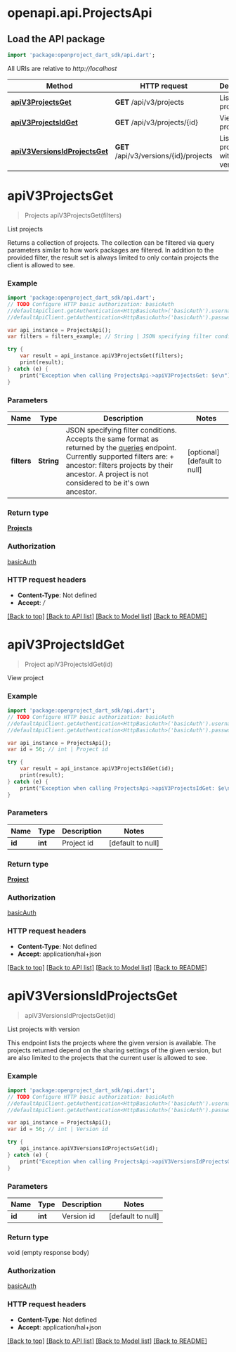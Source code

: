 # openapi.api.ProjectsApi

## Load the API package
```dart
import 'package:openproject_dart_sdk/api.dart';
```

All URIs are relative to *http://localhost*

Method | HTTP request | Description
------------- | ------------- | -------------
[**apiV3ProjectsGet**](ProjectsApi.md#apiV3ProjectsGet) | **GET** /api/v3/projects | List projects
[**apiV3ProjectsIdGet**](ProjectsApi.md#apiV3ProjectsIdGet) | **GET** /api/v3/projects/{id} | View project
[**apiV3VersionsIdProjectsGet**](ProjectsApi.md#apiV3VersionsIdProjectsGet) | **GET** /api/v3/versions/{id}/projects | List projects with version


# **apiV3ProjectsGet**
> Projects apiV3ProjectsGet(filters)

List projects

Returns a collection of projects. The collection can be filtered via query parameters similar to how work packages are filtered. In addition to the provided filter, the result set is always limited to only contain projects the client is allowed to see.

### Example 
```dart
import 'package:openproject_dart_sdk/api.dart';
// TODO Configure HTTP basic authorization: basicAuth
//defaultApiClient.getAuthentication<HttpBasicAuth>('basicAuth').username = 'YOUR_USERNAME'
//defaultApiClient.getAuthentication<HttpBasicAuth>('basicAuth').password = 'YOUR_PASSWORD';

var api_instance = ProjectsApi();
var filters = filters_example; // String | JSON specifying filter conditions. Accepts the same format as returned by the [queries](#queries) endpoint. Currently supported filters are:  + ancestor: filters projects by their ancestor. A project is not considered to be it's own ancestor.

try { 
    var result = api_instance.apiV3ProjectsGet(filters);
    print(result);
} catch (e) {
    print("Exception when calling ProjectsApi->apiV3ProjectsGet: $e\n");
}
```

### Parameters

Name | Type | Description  | Notes
------------- | ------------- | ------------- | -------------
 **filters** | **String**| JSON specifying filter conditions. Accepts the same format as returned by the [queries](#queries) endpoint. Currently supported filters are:  + ancestor: filters projects by their ancestor. A project is not considered to be it&#39;s own ancestor. | [optional] [default to null]

### Return type

[**Projects**](Projects.md)

### Authorization

[basicAuth](../README.md#basicAuth)

### HTTP request headers

 - **Content-Type**: Not defined
 - **Accept**: */*

[[Back to top]](#) [[Back to API list]](../README.md#documentation-for-api-endpoints) [[Back to Model list]](../README.md#documentation-for-models) [[Back to README]](../README.md)

# **apiV3ProjectsIdGet**
> Project apiV3ProjectsIdGet(id)

View project

### Example 
```dart
import 'package:openproject_dart_sdk/api.dart';
// TODO Configure HTTP basic authorization: basicAuth
//defaultApiClient.getAuthentication<HttpBasicAuth>('basicAuth').username = 'YOUR_USERNAME'
//defaultApiClient.getAuthentication<HttpBasicAuth>('basicAuth').password = 'YOUR_PASSWORD';

var api_instance = ProjectsApi();
var id = 56; // int | Project id

try { 
    var result = api_instance.apiV3ProjectsIdGet(id);
    print(result);
} catch (e) {
    print("Exception when calling ProjectsApi->apiV3ProjectsIdGet: $e\n");
}
```

### Parameters

Name | Type | Description  | Notes
------------- | ------------- | ------------- | -------------
 **id** | **int**| Project id | [default to null]

### Return type

[**Project**](Project.md)

### Authorization

[basicAuth](../README.md#basicAuth)

### HTTP request headers

 - **Content-Type**: Not defined
 - **Accept**: application/hal+json

[[Back to top]](#) [[Back to API list]](../README.md#documentation-for-api-endpoints) [[Back to Model list]](../README.md#documentation-for-models) [[Back to README]](../README.md)

# **apiV3VersionsIdProjectsGet**
> apiV3VersionsIdProjectsGet(id)

List projects with version

This endpoint lists the projects where the given version is available.  The projects returned depend on the sharing settings of the given version, but are also limited to the projects that the current user is allowed to see.

### Example 
```dart
import 'package:openproject_dart_sdk/api.dart';
// TODO Configure HTTP basic authorization: basicAuth
//defaultApiClient.getAuthentication<HttpBasicAuth>('basicAuth').username = 'YOUR_USERNAME'
//defaultApiClient.getAuthentication<HttpBasicAuth>('basicAuth').password = 'YOUR_PASSWORD';

var api_instance = ProjectsApi();
var id = 56; // int | Version id

try { 
    api_instance.apiV3VersionsIdProjectsGet(id);
} catch (e) {
    print("Exception when calling ProjectsApi->apiV3VersionsIdProjectsGet: $e\n");
}
```

### Parameters

Name | Type | Description  | Notes
------------- | ------------- | ------------- | -------------
 **id** | **int**| Version id | [default to null]

### Return type

void (empty response body)

### Authorization

[basicAuth](../README.md#basicAuth)

### HTTP request headers

 - **Content-Type**: Not defined
 - **Accept**: application/hal+json

[[Back to top]](#) [[Back to API list]](../README.md#documentation-for-api-endpoints) [[Back to Model list]](../README.md#documentation-for-models) [[Back to README]](../README.md)

